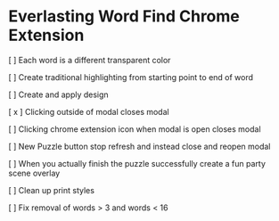 # Everlasting Word Find Chrome Extension

[ ] Each word is a different transparent color

[ ] Create traditional highlighting from starting point to end of word

[ ] Create and apply design

[ x ] Clicking outside of modal closes modal

[ ] Clicking chrome extension icon when modal is open closes modal

[ ] New Puzzle button stop refresh and instead  close and reopen modal

[ ] When you actually finish the puzzle successfully create a fun party scene overlay

[ ] Clean up print styles

[ ] Fix removal of words > 3 and words < 16



